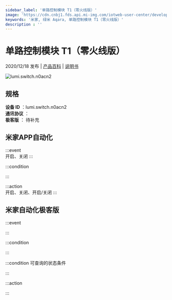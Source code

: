 ```yaml
---
sidebar_label: '单路控制模块 T1（零火线版）'
image: 'https://cdn.cnbj1.fds.api.mi-img.com/iotweb-user-center/developer_1678871036706NotEb7fv.png?GalaxyAccessKeyId=AKVGLQWBOVIRQ3XLEW&Expires=9223372036854775807&Signature=/MW0ZmnInD3zf7rfqG91TatfT0A='
keywords: '米家, 绿米 Aqara, 单路控制模块 T1（零火线版）'
description : ''
---
```

# 单路控制模块 T1（零火线版）

2020/12/18 发布 | [产品百科](https://home.mi.com/webapp/content/baike/product/index.html?model=lumi.switch.n0acn2/) | [说明书](https://home.mi.com/views/introduction.html?model=lumi.switch.n0acn2&region=cn)

![lumi.switch.n0acn2](https://cdn.cnbj1.fds.api.mi-img.com/iotweb-user-center/developer_1678871036706NotEb7fv.png?GalaxyAccessKeyId=AKVGLQWBOVIRQ3XLEW&Expires=9223372036854775807&Signature=/MW0ZmnInD3zf7rfqG91TatfT0A=)

## 规格  
> 
**设备 ID** ：lumi.switch.n0acn2  
**通讯协议** ：  
**极客版**  ： 待补充 


## 米家APP自动化  

:::event  
开启、关闭
:::

:::condition  

:::

:::action   
开启、关闭、开启/关闭
:::

## 米家自动化极客版  

:::event  

:::

:::condition  

:::

:::condition 可查询的状态条件  

:::

:::action  

:::

        
